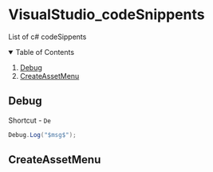 # VisualStudio_codeSnippents

List of c# codeSippents

<!-- List of c# codeSippents -->
<details open="open">
  <summary>Table of Contents</summary>
  <ol>
    <li><a href="#Debug">Debug</a></li>
    <li><a href="#CreateAssetMenu">CreateAssetMenu</a></li>
  </ol>
</details>


## Debug

Shortcut - `De`

```c#
Debug.Log("$msg$");
```

## CreateAssetMenu

